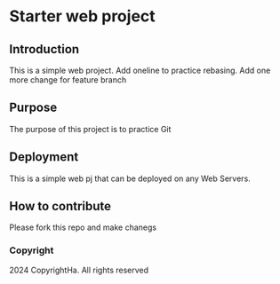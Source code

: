 # Starter web project

## Introduction
This is a simple web project. Add oneline to practice rebasing. Add one more change for feature branch

## Purpose 
The purpose of this project is to practice Git

## Deployment
This is a simple web pj that can be deployed on any Web Servers.

## How to contribute
Please fork this repo and make chanegs

### Copyright
2024 CopyrightHa. All rights reserved
